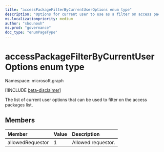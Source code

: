 ```yaml
---
title: "accessPackageFilterByCurrentUserOptions enum type"
description: "Options for current user to use as a filter on access packages list."
ms.localizationpriority: medium
author: "sbounouh"
ms.prod: "governance"
doc_type: "enumPageType"
---
```


# accessPackageFilterByCurrentUserOptions enum type

Namespace: microsoft.graph

[!INCLUDE [beta-disclaimer](../../includes/beta-disclaimer.md)]

The list of current user options that can be used to filter on the access packages list.

## Members
|Member|Value|Description|
|:---|:---|:---|
|allowedRequestor|1|Allowed requestor.|
